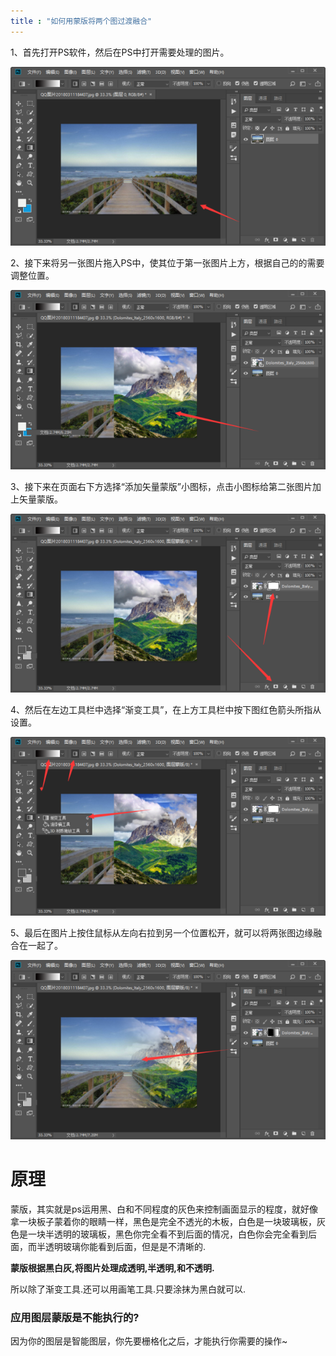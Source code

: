 ```yaml
---
title : "如何用蒙版将两个图过渡融合"
---
```


1、首先打开PS软件，然后在PS中打开需要处理的图片。

![](../../assets/images/2020-09-03-ps-ronghe-pics/55e736d12f2eb93848c1edf4db628535e5dd6f0c)

2、接下来将另一张图片拖入PS中，使其位于第一张图片上方，根据自己的的需要调整位置。

![](../../assets/images/2020-09-03-ps-ronghe-pics/8ad4b31c8701a18be32d8549902f07082938fef6)

3、接下来在页面右下方选择“添加矢量蒙版”小图标，点击小图标给第二张图片加上矢量蒙版。

![](../../assets/images/2020-09-03-ps-ronghe-pics/b58f8c5494eef01fde1c8ec3eefe9925bc317da8)

4、然后在左边工具栏中选择“渐变工具”，在上方工具栏中按下图红色箭头所指从设置。

![](../../assets/images/2020-09-03-ps-ronghe-pics/f2deb48f8c5494ee13da991f23f5e0fe99257e38)

5、最后在图片上按住鼠标从左向右拉到另一个位置松开，就可以将两张图边缘融合在一起了。

![](../../assets/images/2020-09-03-ps-ronghe-pics/342ac65c103853434bee16279d13b07eca808897)



# 原理

蒙版，其实就是ps运用黑、白和不同程度的灰色来控制画面显示的程度，就好像拿一块板子蒙着你的眼睛一样，黑色是完全不透光的木板，白色是一块玻璃板，灰色是一块半透明的玻璃板，黑色你完全看不到后面的情况，白色你会完全看到后面，而半透明玻璃你能看到后面，但是是不清晰的.

**蒙版根据黑白灰,将图片处理成透明,半透明,和不透明.**

所以除了渐变工具.还可以用画笔工具.只要涂抹为黑白就可以.

### 应用图层蒙版是不能执行的?

因为你的图层是智能图层，你先要栅格化之后，才能执行你需要的操作~